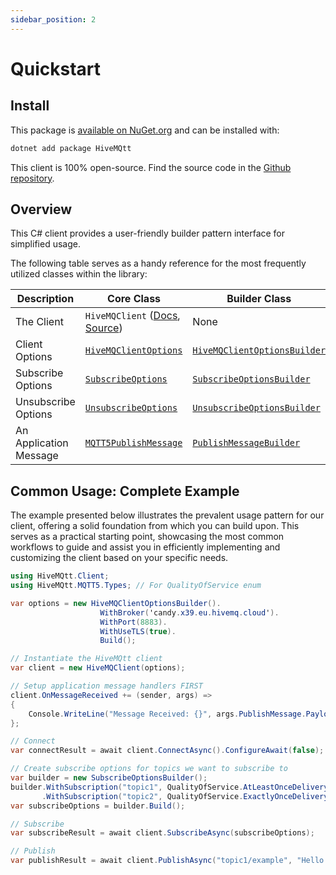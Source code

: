 ```yaml
---
sidebar_position: 2
---
```

# Quickstart

## Install

This package is [available on NuGet.org](https://www.nuget.org/packages/HiveMQtt/) and can be installed with:

```sh
dotnet add package HiveMQtt
```

This client is 100% open-source.  Find the source code in the [Github repository](https://github.com/hivemq/hivemq-mqtt-client-dotnet). 

## Overview

This C# client provides a user-friendly builder pattern interface for simplified usage.

The following table serves as a handy reference for the most frequently utilized classes within the library:

| Description          | Core Class         | Builder Class      |
|-----------------------|---------------|---------------------|
| The Client | `HiveMQClient` ([Docs](/docs/quickstart#hivemqclient-connect-with-defaults), [Source](https://github.com/hivemq/hivemq-mqtt-client-dotnet/tree/main/Source/HiveMQtt/Client)) | None |
| Client Options | [`HiveMQClientOptions`](https://github.com/hivemq/hivemq-mqtt-client-dotnet/blob/main/Source/HiveMQtt/Client/Options/HiveMQClientOptions.cs) | [`HiveMQClientOptionsBuilder`](https://github.com/hivemq/hivemq-mqtt-client-dotnet/blob/main/Source/HiveMQtt/Client/HiveMQClientOptionsBuilder.cs) |
| Subscribe Options | [`SubscribeOptions`](https://github.com/hivemq/hivemq-mqtt-client-dotnet/blob/main/Source/HiveMQtt/Client/Options/SubscribeOptions.cs) | [`SubscribeOptionsBuilder`](https://github.com/hivemq/hivemq-mqtt-client-dotnet/blob/builder/Source/HiveMQtt/Client/SubscribeOptionsBuilder.cs) |
| Unsubscribe Options | [`UnsubscribeOptions`](https://github.com/hivemq/hivemq-mqtt-client-dotnet/blob/main/Source/HiveMQtt/Client/Options/UnsubscribeOptions.cs) | [`UnsubscribeOptionsBuilder`](https://github.com/hivemq/hivemq-mqtt-client-dotnet/blob/builder/Source/HiveMQtt/Client/UnsubscribeOptionsBuilder.cs) |
| An Application Message | [`MQTT5PublishMessage`](https://github.com/hivemq/hivemq-mqtt-client-dotnet/blob/main/Source/HiveMQtt/MQTT5/Types/MQTT5PublishMessage.cs) | [`PublishMessageBuilder`](https://github.com/hivemq/hivemq-mqtt-client-dotnet/blob/main/Source/HiveMQtt/Client/PublishMessageBuilder.cs) |

## Common Usage: Complete Example

The example presented below illustrates the prevalent usage pattern for our client, offering a solid foundation from which you can build upon. This serves as a practical starting point, showcasing the most common workflows to guide and assist you in efficiently implementing and customizing the client based on your specific needs.

```csharp
using HiveMQtt.Client;
using HiveMQtt.MQTT5.Types; // For QualityOfService enum

var options = new HiveMQClientOptionsBuilder().
                    WithBroker('candy.x39.eu.hivemq.cloud').
                    WithPort(8883).
                    WithUseTLS(true).
                    Build();

// Instantiate the HiveMQtt client
var client = new HiveMQClient(options);

// Setup application message handlers FIRST
client.OnMessageReceived += (sender, args) =>
{
    Console.WriteLine("Message Received: {}", args.PublishMessage.PayloadAsString)
};

// Connect
var connectResult = await client.ConnectAsync().ConfigureAwait(false);

// Create subscribe options for topics we want to subscribe to
var builder = new SubscribeOptionsBuilder();
builder.WithSubscription("topic1", QualityOfService.AtLeastOnceDelivery)
       .WithSubscription("topic2", QualityOfService.ExactlyOnceDelivery);
var subscribeOptions = builder.Build();

// Subscribe
var subscribeResult = await client.SubscribeAsync(subscribeOptions);

// Publish
var publishResult = await client.PublishAsync("topic1/example", "Hello Payload")
```


